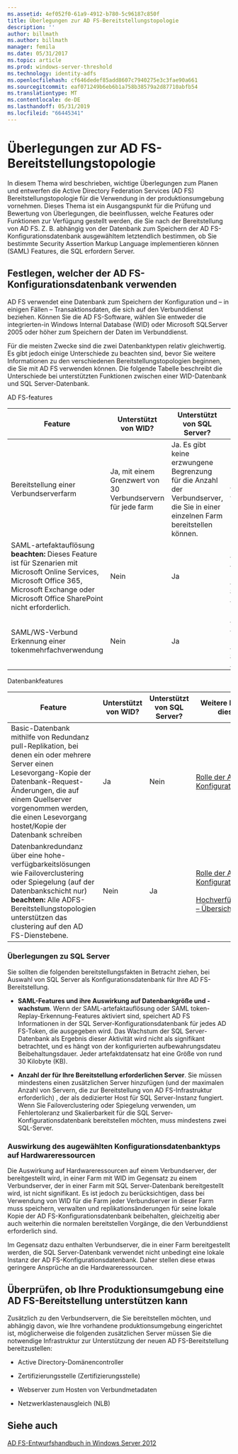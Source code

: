 ```yaml
---
ms.assetid: 4ef052f0-61a9-4912-b780-5c96187c850f
title: Überlegungen zur AD FS-Bereitstellungstopologie
description: ''
author: billmath
ms.author: billmath
manager: femila
ms.date: 05/31/2017
ms.topic: article
ms.prod: windows-server-threshold
ms.technology: identity-adfs
ms.openlocfilehash: cf646dedef85add8607c7940275e3c3fae90a661
ms.sourcegitcommit: eaf071249b6eb6b1a758b38579a2d87710abfb54
ms.translationtype: MT
ms.contentlocale: de-DE
ms.lasthandoff: 05/31/2019
ms.locfileid: "66445341"
---
```

# <a name="ad-fs-deployment-topology-considerations"></a>Überlegungen zur AD FS-Bereitstellungstopologie

In diesem Thema wird beschrieben, wichtige Überlegungen zum Planen und entwerfen die Active Directory Federation Services \(AD FS\) Bereitstellungstopologie für die Verwendung in der produktionsumgebung vornehmen. Dieses Thema ist ein Ausgangspunkt für die Prüfung und Bewertung von Überlegungen, die beeinflussen, welche Features oder Funktionen zur Verfügung gestellt werden, die Sie nach der Bereitstellung von AD FS. Z. B. abhängig von der Datenbank zum Speichern der AD FS-Konfigurationsdatenbank ausgewähltem letztendlich bestimmen, ob Sie bestimmte Security Assertion Markup Language implementieren können \(SAML\) Features, die SQL erfordern Server.  

## <a name="determining-which-type-of-ad-fs-configuration-database-to-use"></a>Festlegen, welcher der AD FS-Konfigurationsdatenbank verwenden  
AD FS verwendet eine Datenbank zum Speichern der Konfiguration und – in einigen Fällen – Transaktionsdaten, die sich auf den Verbunddienst beziehen. Können Sie die AD FS-Software, wählen Sie entweder die integrierten\-in Windows Internal Database \(WID\) oder Microsoft SQLServer 2005 oder höher zum Speichern der Daten im Verbunddienst.  

Für die meisten Zwecke sind die zwei Datenbanktypen relativ gleichwertig. Es gibt jedoch einige Unterschiede zu beachten sind, bevor Sie weitere Informationen zu den verschiedenen Bereitstellungstopologien beginnen, die Sie mit AD FS verwenden können. Die folgende Tabelle beschreibt die Unterschiede bei unterstützten Funktionen zwischen einer WID-Datenbank und SQL Server-Datenbank.  

AD FS-features  

|Feature|Unterstützt von WID?|Unterstützt von SQL Server?|Weitere Informationen zu diesem Feature|  
|-----------|---------------------|----------------------------|---------------------------------------|  
|Bereitstellung einer Verbundserverfarm|Ja, mit einem Grenzwert von 30 Verbundservern für jede farm|Ja. Es gibt keine erzwungene Begrenzung für die Anzahl der Verbundserver, die Sie in einer einzelnen Farm bereitstellen können.|[Bestimmen der AD FS-Bereitstellungstopologie](Determine-Your-AD-FS-Deployment-Topology.md)|  
|SAML-artefaktauflösung **beachten:** Dieses Feature ist für Szenarien mit Microsoft Online Services, Microsoft Office 365, Microsoft Exchange oder Microsoft Office SharePoint nicht erforderlich.|Nein|Ja|[Rolle der AD FS-Konfigurationsdatenbank](../../ad-fs/technical-reference/The-Role-of-the-AD-FS-Configuration-Database.md)<br /><br />[Bewährte Methoden für die sichere Planung und Bereitstellung von AD FS](Best-Practices-for-Secure-Planning-and-Deployment-of-AD-FS.md)|  
|SAML\/WS\-Verbund Erkennung einer tokenmehrfachverwendung|Nein|Ja|[Rolle der AD FS-Konfigurationsdatenbank](../../ad-fs/technical-reference/The-Role-of-the-AD-FS-Configuration-Database.md)<br /><br />[Bewährte Methoden für die sichere Planung und Bereitstellung von AD FS](Best-Practices-for-Secure-Planning-and-Deployment-of-AD-FS.md)|  

Datenbankfeatures  

|Feature|Unterstützt von WID?|Unterstützt von SQL Server?|Weitere Informationen zu diesem Feature|  
|-----------|---------------------|----------------------------|---------------------------------------|  
|Basic-Datenbank mithilfe von Redundanz pull-Replikation, bei denen ein oder mehrere Server einen Lesevorgang\-Kopie der Datenbank-Request-Änderungen, die auf einem Quellserver vorgenommen werden, die einen Lesevorgang hostet\/Kopie der Datenbank schreiben|Ja|Nein|[Rolle der AD FS-Konfigurationsdatenbank](../../ad-fs/technical-reference/The-Role-of-the-AD-FS-Configuration-Database.md)|  
|Datenbankredundanz über eine hohe\-verfügbarkeitslösungen wie Failoverclustering oder Spiegelung \(auf der Datenbankschicht nur\) **beachten:** Alle ADFS-Bereitstellungstopologien unterstützen das clustering auf den AD FS-Dienstebene.|Nein|Ja|[Rolle der AD FS-Konfigurationsdatenbank](../../ad-fs/technical-reference/The-Role-of-the-AD-FS-Configuration-Database.md)<br /><br />[Hochverfügbarkeitslösungen – Übersicht](https://go.microsoft.com/fwlink/?LinkId=179853)|  

### <a name="sql-server-considerations"></a>Überlegungen zu SQL Server  
Sie sollten die folgenden bereitstellungsfakten in Betracht ziehen, bei Auswahl von SQL Server als Konfigurationsdatenbank für Ihre AD FS-Bereitstellung.  

-   **SAML-Features und ihre Auswirkung auf Datenbankgröße und -wachstum**. Wenn der SAML-artefaktauflösung oder SAML token-Replay-Erkennung-Features aktiviert sind, speichert AD FS Informationen in der SQL Server-Konfigurationsdatenbank für jedes AD FS-Token, die ausgegeben wird. Das Wachstum der SQL Server-Datenbank als Ergebnis dieser Aktivität wird nicht als signifikant betrachtet, und es hängt von der konfigurierten aufbewahrungsdateu Beibehaltungsdauer. Jeder artefaktdatensatz hat eine Größe von rund 30 Kilobyte \(KB\).  

-   **Anzahl der für Ihre Bereitstellung erforderlichen Server**. Sie müssen mindestens einen zusätzlichen Server hinzufügen \(und der maximalen Anzahl von Servern, die zur Bereitstellung von AD FS-Infrastruktur erforderlich\) , der als dedizierter Host für SQL Server-Instanz fungiert. Wenn Sie Failoverclustering oder Spiegelung verwenden, um Fehlertoleranz und Skalierbarkeit für die SQL Server-Konfigurationsdatenbank bereitstellen möchten, muss mindestens zwei SQL-Server.  

### <a name="how-the-configuration-database-type-you-select-may-impact-hardware-resources"></a>Auswirkung des augewählten Konfigurationsdatenbanktyps auf Hardwareressourcen  
Die Auswirkung auf Hardwareressourcen auf einem Verbundserver, der bereitgestellt wird, in einer Farm mit WID im Gegensatz zu einem Verbundserver, der in einer Farm mit SQL Server-Datenbank bereitgestellt wird, ist nicht signifikant. Es ist jedoch zu berücksichtigen, dass bei Verwendung von WID für die Farm jeder Verbundserver in dieser Farm muss speichern, verwalten und replikationsänderungen für seine lokale Kopie der AD FS-Konfigurationsdatenbank beibehalten, gleichzeitig aber auch weiterhin die normalen bereitstellen Vorgänge, die den Verbunddienst erforderlich sind.  

Im Gegensatz dazu enthalten Verbundserver, die in einer Farm bereitgestellt werden, die SQL Server-Datenbank verwendet nicht unbedingt eine lokale Instanz der AD FS-Konfigurationsdatenbank. Daher stellen diese etwas geringere Ansprüche an die Hardwareressourcen.  

## <a name="verifying-that-your-production-environment-can-support-an-ad-fs-deployment"></a>Überprüfen, ob Ihre Produktionsumgebung eine AD FS-Bereitstellung unterstützen kann  
Zusätzlich zu den Verbundservern, die Sie bereitstellen möchten, und abhängig davon, wie Ihre vorhandene produktionsumgebung eingerichtet ist, möglicherweise die folgenden zusätzlichen Server müssen Sie die notwendige Infrastruktur zur Unterstützung der neuen AD FS-Bereitstellung bereitzustellen:  

-   Active Directory-Domänencontroller  

-   Zertifizierungsstelle \(Zertifizierungsstelle\)  

-   Webserver zum Hosten von Verbundmetadaten  

-   Netzwerklastenausgleich \(NLB\)  

## <a name="see-also"></a>Siehe auch
[AD FS-Entwurfshandbuch in Windows Server 2012](AD-FS-Design-Guide-in-Windows-Server-2012.md)
